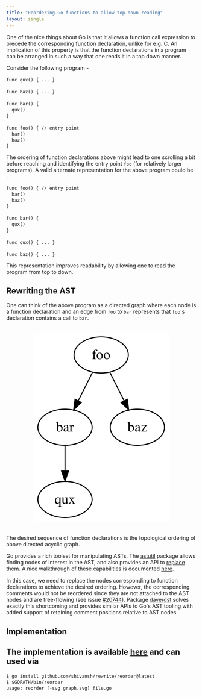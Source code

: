 ```yaml
---
title: "Reordering Go functions to allow top-down reading"
layout: single
---
```


One of the nice things about Go is that it allows a function call expression to
precede the corresponding function declaration, unlike for e.g. C. An
implication of this property is that the function declarations in a program can
be arranged in such a way that one reads it in a top down manner.

Consider the following program -

```
func qux() { ... }

func baz() { ... }

func bar() {
  qux()
}

func foo() { // entry point
  bar()
  baz()
}
```

The ordering of function declarations above might lead to one scrolling a bit
before reaching and identifying the entry point `foo` (for relatively larger
programs). A valid alternate representation for the above program could be -

```
func foo() { // entry point
  bar()
  baz()
}

func bar() {
  qux()
}

func qux() { ... }

func baz() { ... }
```

This representation improves readability by allowing one to read the program
from top to down.

## Rewriting the AST
One can think of the above program as a directed graph where each node is a
function declaration and an edge from `foo` to `bar` represents that `foo`'s
declaration contains a call to `bar`.

<br>
<center><img src="/images/graph.svg"></center>
<br>

The desired sequence of function declarations is the topological ordering of
above directed acyclic graph.

Go provides a rich toolset for manipulating ASTs. The
[astutil](golang.org/x/tools/go/ast/astutil) package allows finding nodes of
interest in the AST, and also provides an API to
[replace](https://pkg.go.dev/golang.org/x/tools/go/ast/astutil#Cursor.Replace)
them. A nice walkthrough of these capabilities is documented
[here](https://eli.thegreenplace.net/2021/rewriting-go-source-code-with-ast-tooling/).

In this case, we need to replace the nodes corresponding to function
declarations to achieve the desired ordering. However, the corresponding
comments would not be reordered since they are not attached to the AST nodes
and are free-flowing (see issue
[#20744](https://github.com/golang/go/issues/20744)). Package
[dave/dst](https://pkg.go.dev/github.com/dave/dst@v0.26.2) solves exactly this
shortcoming and provides similar APIs to Go's AST tooling with added support of
retaining comment positions relative to AST nodes.

## Implementation

The implementation is available
[here](https://github.com/shivansh/rewrite/tree/main/reorder) and can used via
-
```
$ go install github.com/shivansh/rewrite/reorder@latest
$ $GOPATH/bin/reorder
usage: reorder [-svg graph.svg] file.go
```
